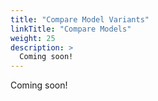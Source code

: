 ```yaml
---
title: "Compare Model Variants"
linkTitle: "Compare Models"
weight: 25
description: >
  Coming soon!
---
```


Coming soon!